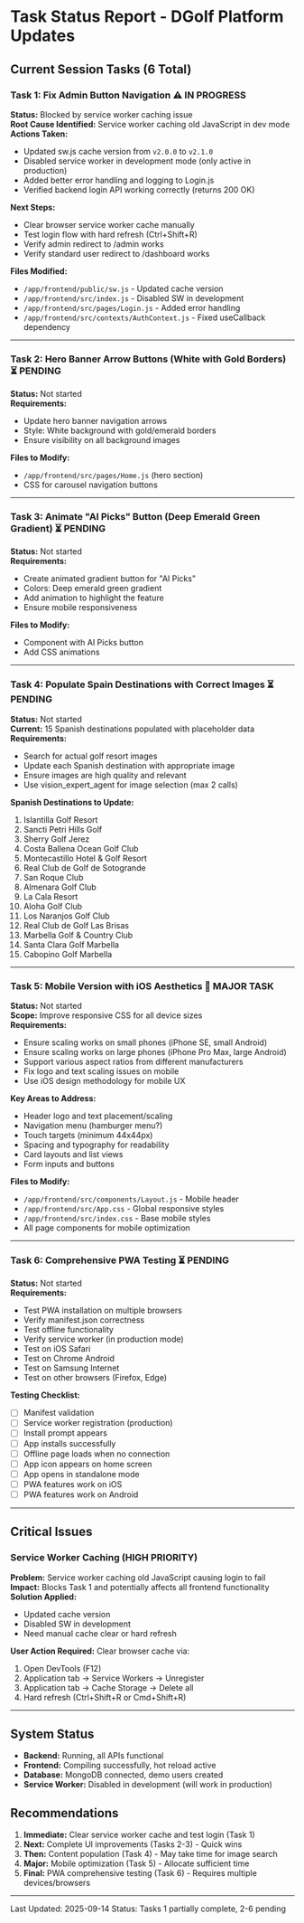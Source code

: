 # Task Status Report - DGolf Platform Updates

## Current Session Tasks (6 Total)

### Task 1: Fix Admin Button Navigation ⚠️ IN PROGRESS
**Status:** Blocked by service worker caching issue  
**Root Cause Identified:** Service worker caching old JavaScript in dev mode  
**Actions Taken:**
- Updated sw.js cache version from `v2.0.0` to `v2.1.0`
- Disabled service worker in development mode (only active in production)
- Added better error handling and logging to Login.js
- Verified backend login API working correctly (returns 200 OK)

**Next Steps:**
- Clear browser service worker cache manually
- Test login flow with hard refresh (Ctrl+Shift+R)
- Verify admin redirect to /admin works
- Verify standard user redirect to /dashboard works

**Files Modified:**
- `/app/frontend/public/sw.js` - Updated cache version
- `/app/frontend/src/index.js` - Disabled SW in development
- `/app/frontend/src/pages/Login.js` - Added error handling
- `/app/frontend/src/contexts/AuthContext.js` - Fixed useCallback dependency

---

### Task 2: Hero Banner Arrow Buttons (White with Gold Borders) ⏳ PENDING
**Status:** Not started  
**Requirements:**
- Update hero banner navigation arrows
- Style: White background with gold/emerald borders
- Ensure visibility on all background images

**Files to Modify:**
- `/app/frontend/src/pages/Home.js` (hero section)
- CSS for carousel navigation buttons

---

### Task 3: Animate "AI Picks" Button (Deep Emerald Green Gradient) ⏳ PENDING
**Status:** Not started  
**Requirements:**
- Create animated gradient button for "AI Picks"
- Colors: Deep emerald green gradient
- Add animation to highlight the feature
- Ensure mobile responsiveness

**Files to Modify:**
- Component with AI Picks button
- Add CSS animations

---

### Task 4: Populate Spain Destinations with Correct Images ⏳ PENDING
**Status:** Not started  
**Current:** 15 Spanish destinations populated with placeholder data  
**Requirements:**
- Search for actual golf resort images
- Update each Spanish destination with appropriate image
- Ensure images are high quality and relevant
- Use vision_expert_agent for image selection (max 2 calls)

**Spanish Destinations to Update:**
1. Islantilla Golf Resort
2. Sancti Petri Hills Golf
3. Sherry Golf Jerez
4. Costa Ballena Ocean Golf Club
5. Montecastillo Hotel & Golf Resort
6. Real Club de Golf de Sotogrande
7. San Roque Club
8. Almenara Golf Club
9. La Cala Resort
10. Aloha Golf Club
11. Los Naranjos Golf Club
12. Real Club de Golf Las Brisas
13. Marbella Golf & Country Club
14. Santa Clara Golf Marbella
15. Cabopino Golf Marbella

---

### Task 5: Mobile Version with iOS Aesthetics 🔄 MAJOR TASK
**Status:** Not started  
**Scope:** Improve responsive CSS for all device sizes  
**Requirements:**
- Ensure scaling works on small phones (iPhone SE, small Android)
- Ensure scaling works on large phones (iPhone Pro Max, large Android)
- Support various aspect ratios from different manufacturers
- Fix logo and text scaling issues on mobile
- Use iOS design methodology for mobile UX

**Key Areas to Address:**
- Header logo and text placement/scaling
- Navigation menu (hamburger menu?)
- Touch targets (minimum 44x44px)
- Spacing and typography for readability
- Card layouts and list views
- Form inputs and buttons

**Files to Modify:**
- `/app/frontend/src/components/Layout.js` - Mobile header
- `/app/frontend/src/App.css` - Global responsive styles
- `/app/frontend/src/index.css` - Base mobile styles
- All page components for mobile optimization

---

### Task 6: Comprehensive PWA Testing ⏳ PENDING
**Status:** Not started  
**Requirements:**
- Test PWA installation on multiple browsers
- Verify manifest.json correctness
- Test offline functionality
- Verify service worker (in production mode)
- Test on iOS Safari
- Test on Chrome Android
- Test on Samsung Internet
- Test on other browsers (Firefox, Edge)

**Testing Checklist:**
- [ ] Manifest validation
- [ ] Service worker registration (production)
- [ ] Install prompt appears
- [ ] App installs successfully
- [ ] Offline page loads when no connection
- [ ] App icon appears on home screen
- [ ] App opens in standalone mode
- [ ] PWA features work on iOS
- [ ] PWA features work on Android

---

## Critical Issues

### Service Worker Caching (HIGH PRIORITY)
**Problem:** Service worker caching old JavaScript causing login to fail  
**Impact:** Blocks Task 1 and potentially affects all frontend functionality  
**Solution Applied:** 
- Updated cache version
- Disabled SW in development
- Need manual cache clear or hard refresh

**User Action Required:**
Clear browser cache via:
1. Open DevTools (F12)
2. Application tab → Service Workers → Unregister
3. Application tab → Cache Storage → Delete all
4. Hard refresh (Ctrl+Shift+R or Cmd+Shift+R)

---

## System Status
- **Backend:** Running, all APIs functional
- **Frontend:** Compiling successfully, hot reload active
- **Database:** MongoDB connected, demo users created
- **Service Worker:** Disabled in development (will work in production)

## Recommendations
1. **Immediate:** Clear service worker cache and test login (Task 1)
2. **Next:** Complete UI improvements (Tasks 2-3) - Quick wins
3. **Then:** Content population (Task 4) - May take time for image search
4. **Major:** Mobile optimization (Task 5) - Allocate sufficient time
5. **Final:** PWA comprehensive testing (Task 6) - Requires multiple devices/browsers

---

Last Updated: 2025-09-14
Status: Tasks 1 partially complete, 2-6 pending
